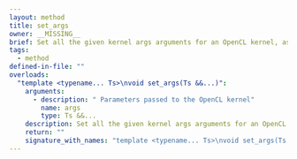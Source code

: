 ```yaml
---
layout: method
title: set_args
owner: __MISSING__
brief: Set all the given kernel args arguments for an OpenCL kernel, as if set_arg() was used with each of them in the same order and increasing index always starting at 0.
tags:
  - method
defined-in-file: ""
overloads:
  "template <typename... Ts>\nvoid set_args(Ts &&...)":
    arguments:
      - description: " Parameters passed to the OpenCL kernel"
        name: args
        type: Ts &&...
    description: Set all the given kernel args arguments for an OpenCL kernel, as if set_arg() was used with each of them in the same order and increasing index always starting at 0.
    return: ""
    signature_with_names: "template <typename... Ts>\nvoid set_args(Ts &&... args)"
---
```

